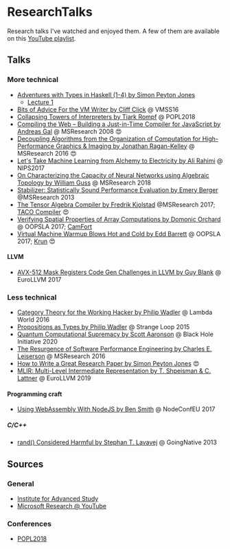 # ResearchTalks

Research talks I've watched and enjoyed them. A few of them are available on this [YouTube playlist](https://www.youtube.com/playlist?list=PL9qnQiNEYZfFJsEc10JgjSMNtoMINT9Eb).

## Talks

### More technical

* [Adventures with Types in Haskell (1-4) by Simon Peyton Jones](https://www.youtube.com/watch?v=6COvD8oynmI)
  * [Lecture 1](https://www.youtube.com/watch?v=6COvD8oynmI)
* [Bits of Advice For the VM Writer by Cliff Click](https://www.youtube.com/watch?v=Hqw57GJSrac&list=PL9qnQiNEYZfFJsEc10JgjSMNtoMINT9Eb&index=12&t=0s) @ VMSS16
* [Collapsing Towers of Interpreters by Tiark Rompf](https://www.youtube.com/watch?v=91m8X8hSEXg) @ POPL2018
* [Compiling the Web – Building a Just-in-Time Compiler for JavaScript by Andreas Gal](https://www.microsoft.com/en-us/research/video/compiling-the-web-building-a-just-in-time-compiler-for-javascript/) @ MSResearch 2008 :heart_eyes:
* [Decoupling Algorithms from the Organization of Computation for High-Performance Graphics & Imaging by Jonathan Ragan-Kelley](https://www.youtube.com/watch?v=dnFccCGvT90) @ MSResearch 2016 :heart_eyes:
* [Let's Take Machine Learning from Alchemy to Electricity by Ali Rahimi](https://www.youtube.com/watch?v=ORHFOnaEzPc) @ NIPS2017
* [On Characterizing the Capacity of Neural Networks using Algebraic Topology by William Guss](https://www.youtube.com/watch?v=QDQ9J5E7Uqk) @ MSResearch 2018
* [Stabilizer: Statistically Sound Performance Evaluation by Emery Berger](https://www.microsoft.com/en-us/research/video/stabilizer-statistically-sound-performance-evaluation/) @MSResearch 2013
* [The Tensor Algebra Compiler by Fredrik Kjolstad](https://www.microsoft.com/en-us/research/video/the-tensor-algebra-compiler/) @MSResearch 2017; [TACO Compiler](http://tensor-compiler.org/) :heart_eyes:
* [Verifying Spatial Properties of Array Computations by Domonic Orchard](https://www.youtube.com/watch?v=Wi2_1EoBjQE) @ OOPSLA 2017; [CamFort](https://camfort.github.io)
* [Virtual Machine Warmup Blows Hot and Cold by Edd Barrett](https://www.youtube.com/watch?v=LgCHAU8ZB00) @ OOPSLA 2017; [Krun](https://github.com/softdevteam/krun) :heart_eyes:

#### LLVM

* [AVX-512 Mask Registers Code Gen Challenges in LLVM by Guy Blank](https://www.youtube.com/watch?v=NmarI5ErisE) @ EuroLLVM 2017

### Less technical

* [Category Theory for the Working Hacker by Philip Wadler](https://www.youtube.com/watch?v=V10hzjgoklA) @ Lambda World 2016
* [Propositions as Types by Philip Wadler](https://www.youtube.com/watch?v=IOiZatlZtGU) @ Strange Loop 2015
* [Quantum Computational Supremacy by Scott Aaronson](https://www.youtube.com/watch?v=XazjgK3yQB8) @ Black Hole Initiative 2020
* [The Resurgence of Software Performance Engineering by Charles E. Leiserson](https://www.microsoft.com/en-us/research/video/the-resurgence-of-software-performance-engineering/) @ MSResearch 2016
* [How to Write a Great Research Paper by Simon Peyton Jones](https://www.youtube.com/watch?v=VK51E3gHENc) :heart_eyes:
* [MLIR: Multi-Level Intermediate Representation by T. Shpeisman & C. Lattner](https://www.youtube.com/watch?v=qzljG6DKgic) @ EuroLLVM 2019

#### Programming craft

* [Using WebAssembly With NodeJS by Ben Smith](https://www.youtube.com/watch?v=hYrg3GNn1As) @ NodeConfEU 2017

##### C/C++

* [rand() Considered Harmful by Stephan T. Lavavej](https://channel9.msdn.com/Events/GoingNative/2013/rand-Considered-Harmful) @ GoingNative 2013

## Sources

### General

* [Institute for Advanced Study](https://video.ias.edu/)
* [Microsoft Research @ YouTube](https://www.youtube.com/user/MicrosoftResearch/videos)

### Conferences

* [POPL2018](https://www.youtube.com/channel/UCTp2XBEhj5rBzc2IfysZwYA/videos)
